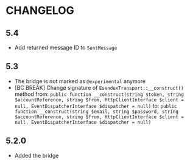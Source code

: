 CHANGELOG
=========

5.4
---

 * Add returned message ID to `SentMessage`

5.3
---

 * The bridge is not marked as `@experimental` anymore
 * [BC BREAK] Change signature of `EsendexTransport::__construct()` method from:
   `public function __construct(string $token, string $accountReference, string $from, HttpClientInterface $client = null, EventDispatcherInterface $dispatcher = null)`
   to:
   `public function __construct(string $email, string $password, string $accountReference, string $from, HttpClientInterface $client = null, EventDispatcherInterface $dispatcher = null)`

5.2.0
-----

 * Added the bridge
